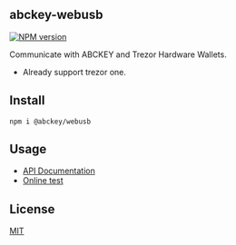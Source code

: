 ## abckey-webusb
[![NPM version](https://img.shields.io/npm/v/@abckey/webusb.svg)](https://www.npmjs.com/package/@abckey/webusb)

Communicate with ABCKEY and Trezor Hardware Wallets.

- Already support trezor one.

## Install

```
npm i @abckey/webusb
```

## Usage

* [API Documentation](https://abckeycom.github.io/abckey-webusb/)
* [Online test](https://abckeycom.github.io/abckey-webusb/demo/)

## License

[MIT](LICENSE)
